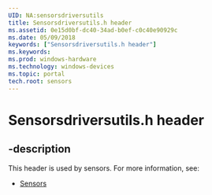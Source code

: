 ```yaml
---
UID: NA:sensorsdriversutils
title: Sensorsdriversutils.h header
ms.assetid: 0e15d0bf-dc40-34ad-b0ef-c0c40e90929c
ms.date: 05/09/2018
keywords: ["Sensorsdriversutils.h header"]
ms.keywords: 
ms.prod: windows-hardware
ms.technology: windows-devices
ms.topic: portal
tech.root: sensors
---
```


# Sensorsdriversutils.h header


## -description


This header is used by sensors. For more information, see:

- [Sensors](../_sensors/index.md)
